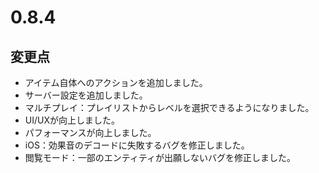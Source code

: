 # 0.8.4

## 変更点

- アイテム自体へのアクションを追加しました。
- サーバー設定を追加しました。
- マルチプレイ：プレイリストからレベルを選択できるようになりました。
- UI/UXが向上しました。
- パフォーマンスが向上しました。
- iOS：効果音のデコードに失敗するバグを修正しました。
- 閲覧モード：一部のエンティティが出願しないバグを修正しました。
